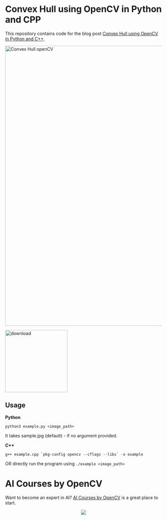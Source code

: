 # Convex Hull using OpenCV in Python and CPP
This repository contains code for the blog post [Convex Hull using OpenCV in Python and C++](https://learnopencv.com/convex-hull-using-opencv-in-python-and-c/).

<img src="https://learnopencv.com/wp-content/uploads/2018/08/contours.png" alt="Convex Hull openCV " width="900">

[<img src="https://learnopencv.com/wp-content/uploads/2022/07/download-button-e1657285155454.png" alt="download" width="200">](https://www.dropbox.com/scl/fo/lrmbug0hphgab20tebb61/h?dl=1&rlkey=15e9yglnyrf8s5dw5fzufyhbj)

## Usage

**Python**

`python3 example.py <image_path>`

It takes sample.jpg (default) - if no argument provided.

**C++**

```g++ example.cpp `pkg-config opencv --cflags --libs` -o example```

OR directly run the program using `./example <image_path>`


# AI Courses by OpenCV

Want to become an expert in AI? [AI Courses by OpenCV](https://opencv.org/courses/) is a great place to start. 

<a href="https://opencv.org/courses/">
<p align="center"> 
<img src="https://learnopencv.com/wp-content/uploads/2023/01/AI-Courses-By-OpenCV-Github.png">
</p>
</a>
